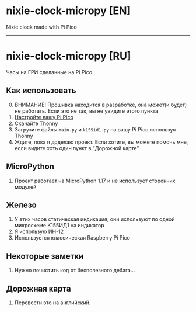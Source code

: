 # nixie-clock-micropy [EN]
Nixie clock made with Pi Pico

---

# nixie-clock-micropy [RU]
Часы на ГРИ сделанные на Pi Pico
## Как использовать
0. ВНИМАНИЕ! Прошивка находится в разработке, она может(и будет) не работать. Если это не так, вы не увидите этого пункта
1. [Настройте вашу Pi Pico](https://www.raspberrypi.com/documentation/microcontrollers/micropython.html#drag-and-drop-micropython)
2. Скачайте [Thonny](https://thonny.org/)
3. Загрузите файлы ```main.py``` и ```k155id1.py``` на вашу Pi Pico используя Thonny
4. Ждите, пока я доделаю проект. Если хотите, вы можете помочь мне, если видите хоть один пункт в "Дорожной карте"
## MicroPython
1. Проект работает на MicroPython 1.17 и не использует сторонних модулей
## Железо
1. У этих часов статическая индикация, они используют по одной микросхеме К155ИД1 на индикатор
2. Я использую ИН-12
3. Используется классическая Raspberry Pi Pico
## Некоторые заметки
1. Нужно почистить код от бесполезного дебага...
## Дорожная карта
1. Перевести это на английский.
